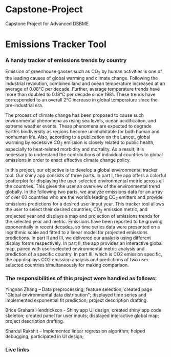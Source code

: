 # Capstone-Project
Capstone Project for Advanced DSBME

# Emissions Tracker Tool
### A handy tracker of emissions trends by country 
  Emission of greenhouse gasses such as CO<sub>2</sub> by human activities is one of the leading causes of global warming and climate change. Following the industrial revolution, combined land and ocean temperature increased at an average of 0.08&deg;C per decade. Further, average temperature trends have more than doubled to 0.18&deg;C per decade since 1981. These trends have corresponded to an overall 2&deg;C increase in global temperature since the pre-industrial era.  
  
  The process of climate change has been proposed to cause such environmental phenomena as rising sea levels, ocean acidification, and extreme weather events. These phenomena are expected to degrade Earth’s biodiversity as regions become uninhabitable for both human and nonhuman life. Also, according to a publication on the Lancet, global warming by excessive CO<sub>2</sub> emission is closely related to public health, especially to heat-related morbidity and mortality. As a result, it is necessary to understand the contributions of individual countries to global emissions in order to enact effective climate change policy.
  
  In this project, our objective is to develop a global environmental tracker tool. Our shiny app consists of three parts. In part I, the app offers a colorful scatterplot for displaying the user-selected environmental metric across all the countries. This gives the user an overview of the environmental trend globally. In the following two parts, we analyze emissions data for an array of over 60 countries who are the world’s leading CO<sub>2</sub> emitters and provide emissions predictions for a desired user-input year. This tracker tool allows the user to select their desired countries, CO<sub>2</sub> emission metric, and projected year and displays a map and projection of emissions trends for the selected year and metric. Emissions have been reported to be growing exponentially in recent decades, so time series data were presented on a logrithmic scale and fitted to a linear model for projected emissions predictions. In part II and III, we delivered our analysis using different display forms respectively. In part II, the app provides an interactive global map, paired with user-selected environmental metric analysis and prediction of a specific country. In part III, which is CO2 emission specific, the app displays CO2 emission analysis and predictions of two user-selected countries simultaneously for making comparison. 


### The responsibilities of this project were handled as follows:  

Yingnan Zhang –  Data preprocessing; feature selection; created page "Global environmental data distribution"; displayed time series and implemented exponential fit prediction; project description drafting.

Brice Graham Hendrickson  - Shiny app UI design, created shiny app code skeleton; created panel for user inputs; displayed interactive global map; project description drafting.

Shardul Rakshit – Implemented linear regression algorithm; helped debugging, participated in UI design; 

### Live links
